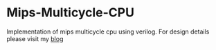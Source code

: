 # Mips-Multicycle-CPU
Implementation of mips multicycle cpu using verilog.
For design details please visit my [blog](https://lixinrui000.cn/2017/12/22/mips%E5%A4%9A%E5%91%A8%E6%9C%9Fcpu%E8%AE%BE%E8%AE%A1/) 
